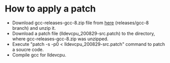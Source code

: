 # How to apply a patch
- Download gcc-releases-gcc-8.zip file from [here](https://github.com/gcc-mirror/gcc.git) (releases/gcc-8 branch) and unzip it.
- Download a patch file (lldevcpu_200829-src.patch) to the directory, where gcc-releases-gcc-8.zip was unzipped.
- Execute "patch -s -p0 < lldevcpu_200829-src.patch" command to patch a soucre code.
- Compile gcc for lldevcpu.